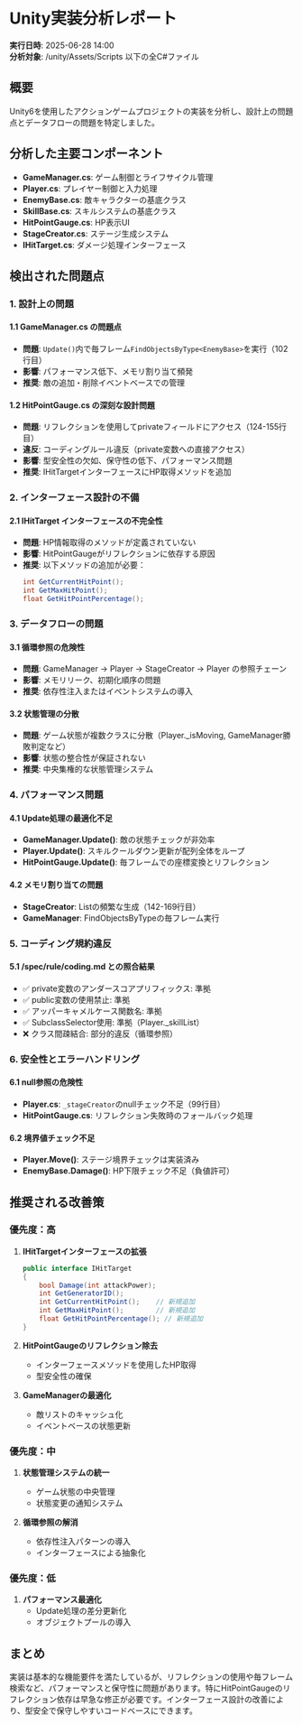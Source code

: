 # Unity実装分析レポート
**実行日時**: 2025-06-28 14:00  
**分析対象**: /unity/Assets/Scripts 以下の全C#ファイル

## 概要
Unity6を使用したアクションゲームプロジェクトの実装を分析し、設計上の問題点とデータフローの問題を特定しました。

## 分析した主要コンポーネント
- **GameManager.cs**: ゲーム制御とライフサイクル管理
- **Player.cs**: プレイヤー制御と入力処理
- **EnemyBase.cs**: 敵キャラクターの基底クラス
- **SkillBase.cs**: スキルシステムの基底クラス
- **HitPointGauge.cs**: HP表示UI
- **StageCreator.cs**: ステージ生成システム
- **IHitTarget.cs**: ダメージ処理インターフェース

## 検出された問題点

### 1. 設計上の問題

#### 1.1 GameManager.cs の問題点
- **問題**: `Update()`内で毎フレーム`FindObjectsByType<EnemyBase>`を実行（102行目）
- **影響**: パフォーマンス低下、メモリ割り当て頻発
- **推奨**: 敵の追加・削除イベントベースでの管理

#### 1.2 HitPointGauge.cs の深刻な設計問題
- **問題**: リフレクションを使用してprivateフィールドにアクセス（124-155行目）
- **違反**: コーディングルール違反（private変数への直接アクセス）
- **影響**: 型安全性の欠如、保守性の低下、パフォーマンス問題
- **推奨**: IHitTargetインターフェースにHP取得メソッドを追加

### 2. インターフェース設計の不備

#### 2.1 IHitTarget インターフェースの不完全性
- **問題**: HP情報取得のメソッドが定義されていない
- **影響**: HitPointGaugeがリフレクションに依存する原因
- **推奨**: 以下メソッドの追加が必要：
  ```csharp
  int GetCurrentHitPoint();
  int GetMaxHitPoint();
  float GetHitPointPercentage();
  ```

### 3. データフローの問題

#### 3.1 循環参照の危険性
- **問題**: GameManager → Player → StageCreator → Player の参照チェーン
- **影響**: メモリリーク、初期化順序の問題
- **推奨**: 依存性注入またはイベントシステムの導入

#### 3.2 状態管理の分散
- **問題**: ゲーム状態が複数クラスに分散（Player._isMoving, GameManager勝敗判定など）
- **影響**: 状態の整合性が保証されない
- **推奨**: 中央集権的な状態管理システム

### 4. パフォーマンス問題

#### 4.1 Update処理の最適化不足
- **GameManager.Update()**: 敵の状態チェックが非効率
- **Player.Update()**: スキルクールダウン更新が配列全体をループ
- **HitPointGauge.Update()**: 毎フレームでの座標変換とリフレクション

#### 4.2 メモリ割り当ての問題
- **StageCreator**: Listの頻繁な生成（142-169行目）
- **GameManager**: FindObjectsByTypeの毎フレーム実行

### 5. コーディング規約違反

#### 5.1 /spec/rule/coding.md との照合結果
- ✅ private変数のアンダースコアプリフィックス: 準拠
- ✅ public変数の使用禁止: 準拠
- ✅ アッパーキャメルケース関数名: 準拠
- ✅ SubclassSelector使用: 準拠（Player._skillList）
- ❌ クラス間疎結合: 部分的違反（循環参照）

### 6. 安全性とエラーハンドリング

#### 6.1 null参照の危険性
- **Player.cs**: `_stageCreator`のnullチェック不足（99行目）
- **HitPointGauge.cs**: リフレクション失敗時のフォールバック処理

#### 6.2 境界値チェック不足
- **Player.Move()**: ステージ境界チェックは実装済み
- **EnemyBase.Damage()**: HP下限チェック不足（負値許可）

## 推奨される改善策

### 優先度：高
1. **IHitTargetインターフェースの拡張**
   ```csharp
   public interface IHitTarget
   {
       bool Damage(int attackPower);
       int GetGeneratorID();
       int GetCurrentHitPoint();    // 新規追加
       int GetMaxHitPoint();        // 新規追加
       float GetHitPointPercentage(); // 新規追加
   }
   ```

2. **HitPointGaugeのリフレクション除去**
   - インターフェースメソッドを使用したHP取得
   - 型安全性の確保

3. **GameManagerの最適化**
   - 敵リストのキャッシュ化
   - イベントベースの状態更新

### 優先度：中
1. **状態管理システムの統一**
   - ゲーム状態の中央管理
   - 状態変更の通知システム

2. **循環参照の解消**
   - 依存性注入パターンの導入
   - インターフェースによる抽象化

### 優先度：低
1. **パフォーマンス最適化**
   - Update処理の差分更新化
   - オブジェクトプールの導入

## まとめ
実装は基本的な機能要件を満たしているが、リフレクションの使用や毎フレーム検索など、パフォーマンスと保守性に問題があります。特にHitPointGaugeのリフレクション依存は早急な修正が必要です。インターフェース設計の改善により、型安全で保守しやすいコードベースにできます。